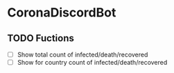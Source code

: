 # CoronaDiscordBot

## TODO Fuctions
- [ ] Show total count of infected/death/recovered
- [ ] Show for country count of infected/death/recovered
